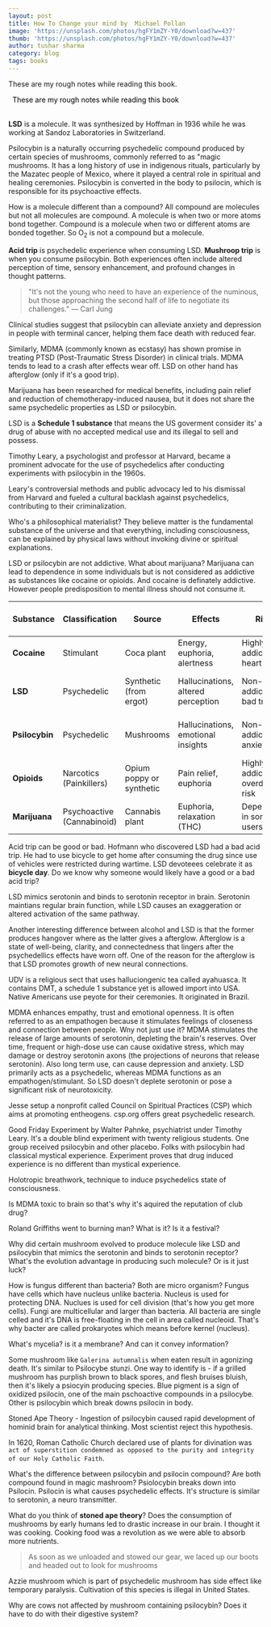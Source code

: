 ```yaml
---
layout: post
title: How To Change your mind by  Michael Pollan
image: 'https://unsplash.com/photos/hgFY1mZY-Y0/download?w=437'
thumb: 'https://unsplash.com/photos/hgFY1mZY-Y0/download?w=437'
author: tushar sharma
category: blog
tags: books
---
```


These are my rough notes while reading this book.<!-- truncate_here -->

<link rel="stylesheet" href="{{ root_url }}/css/books.css" />

<!-- disclaimer -->
<div style="margin: 0 auto" class="cl disclaimer">
<span style="color:black"> &nbsp;&nbsp;These are my rough notes while reading this book
</span> 
</div> <br>

**LSD** is a molecule. It was synthesized by Hoffman in 1936 while he was working at Sandoz Laboratories in Switzerland. 

Psilocybin is a naturally occurring psychedelic compound produced by certain species of mushrooms, commonly referred to as "magic mushrooms. It has a long history of use in indigenous rituals, particularly by the Mazatec people of Mexico, where it played a central role in spiritual and healing ceremonies. Psilocybin is converted in the body to psilocin, which is responsible for its psychoactive effects.


How is a molecule different than a compound? All compound are molecules but not all molecules are compound. A molecule is when two or more atoms bond together. Compound is a molecule when two or different atoms are bonded together. So O<sub>2</sub> is not a compound but a molecule.

**Acid trip** is psychedelic experience when consuming LSD. **Mushroop trip** is when you consume psilocybin. Both experiences often include altered perception of time, sensory enhancement, and profound changes in thought patterns. 

> "It's not the young who need to have an experience of the numinous, but those approaching the second half of life to negotiate its challenges." — Carl Jung

Clinical studies suggest that psilocybin can alleviate anxiety and depression in people with terminal cancer, helping them face death with reduced fear.

Similarly, MDMA (commonly known as ecstasy) has shown promise in treating PTSD (Post-Traumatic Stress Disorder) in clinical trials. MDMA tends to lead to a crash after effects wear off. LSD on other hand has afterglow (only if it's a good trip).

Marijuana has been researched for medical benefits, including pain relief and reduction of chemotherapy-induced nausea, but it does not share the same psychedelic properties as LSD or psilocybin.

LSD is a **Schedule 1 substance** that means the US goverment consider its' a drug of abuse with no accepted medical use and its illegal to sell and possess.

Timothy Leary, a psychologist and professor at Harvard, became a prominent advocate for the use of psychedelics after conducting experiments with psilocybin in the 1960s.

Leary's controversial methods and public advocacy led to his dismissal from Harvard and fueled a cultural backlash against psychedelics, contributing to their criminalization.

Who's a philosophical materialist? They believe matter is the fundamental substance of the universe and that everything, including consciousness, can be explained by physical laws without invoking divine or spiritual explanations.

LSD or psilocybin are not addictive. What about marijuana? Marijuana can lead to dependence in some individuals but is not considered as addictive as substances like cocaine or opioids. And cocaine is definately addictive. However people predisposition to mental illness should not consume it.

| Substance    | Classification         | Source                        | Effects                         | Risks                       | Medical Use                  | Legality                     | Duration of Effects | Method of Use             | Research Focus                  |
|--------------|------------------------|-------------------------------|---------------------------------|-----------------------------|-----------------------------|-----------------------------|--------------------|---------------------------|---------------------------------|
| **Cocaine**  | Stimulant              | Coca plant                    | Energy, euphoria, alertness     | Highly addictive, heart issues | Local anesthetic            | Illegal in most countries    | ~30 min to 1 hour  | Snorted, smoked, injected | Not under active research       |
| **LSD**      | Psychedelic            | Synthetic (from ergot)        | Hallucinations, altered perception | Non-addictive, bad trips   | Under research for mental health | Schedule I substance         | 8-12 hours         | Orally (blotter paper)    | Depression, anxiety, PTSD       |
| **Psilocybin** | Psychedelic           | Mushrooms                     | Hallucinations, emotional insights | Non-addictive, anxiety risks | Under research for mental health | Decriminalized in some areas | 4-6 hours          | Orally (mushrooms, tea)   | Depression, end-of-life care    |
| **Opioids**  | Narcotics (Painkillers)| Opium poppy or synthetic      | Pain relief, euphoria           | Highly addictive, overdose risk | Pain management             | Legal for medical use         | 4-6 hours          | Oral, injected, transdermal | Pain management, palliative care |
| **Marijuana**| Psychoactive (Cannabinoid)| Cannabis plant               | Euphoria, relaxation (THC)      | Dependency in some users     | Pain, nausea, anxiety relief | Legal in some regions         | 2-4 hours          | Smoked, orally (edibles)  | Epilepsy, anxiety, chronic pain |

Acid trip can be good or bad. Hofmann who discovered LSD had a bad acid trip. He had to use bicycle to get home after consuming the drug since use of vehicles were restricted during wartime. LSD devoteees celebrate it as **bicycle day**. Do we know why someone would likely have a good or a bad acid trip?

LSD mimics serotonin and binds to serotonin receptor in brain. Serotonin maintians regular brain function, while LSD causes an exaggeration or altered activation of the same pathway. 

Another interesting difference between alcohol and LSD is that the former produces hangover where as the latter gives a afterglow. Afterglow is a state of well-being, clarity, and connectedness that lingers after the psychedellics effects have worn off. One of the reason for the afterglow is that LSD promotes growth of new neural connections. 

UDV is a religious sect that uses halluciongenic tea called ayahuasca. It contains DMT, a schedule 1 substance yet is allowed import into USA. Native Americans use peyote for their ceremonies. It originated in Brazil.

MDMA enhances empathy, trust and emotional openness. It is often referred to as an empathogen because it stimulates feelings of closeness and connection between people. Wny not just use it? MDMA stimulates the release of large amounts of serotonin, depleting the brain's reserves. Over time, frequent or high-dose use can cause oxidative stress, which may damage or destroy serotonin axons (the projections of neurons that release serotonin). Also long term use, can cause depression and anxiety. LSD primarily acts as a psychedelic, whereas MDMA functions as an empathogen/stimulant. So LSD doesn't deplete serotonin or pose a significant risk of neurotoxicity.

Jesse setup a nonprofit called Council on Spiritual Practices (CSP) which aims at promoting entheogens. csp.org offers great psychedelic research.

Good Friday Experiment by Walter Pahnke, psychiatrist under Timothy Leary. It's a double blind experiment with twenty religious students. One group received psilocybin and other placebo. Folks with psilocybin had classical mystical experience. Experiment proves that drug induced experience is no different than mystical experience. 

Holotropic breathwork, technique to induce psychedelics state of consciousness. 

Is MDMA toxic to brain so that's why it's aquired the reputation of club drug? 

Roland Griffiths went to burning man? What is it? Is it a festival? 

Why did certain mushroom evolved to produce molecule like LSD and psilocybin that mimics the serotonin and binds to serotonin receptor? What's the evolution advantage in producing such molecule? Or is it just luck?

How is fungus different than bacteria? Both are micro organism? Fungus have cells which have nucleus unlike bacteria. Nucleus is used for protecting DNA. Nuclues is used for cell division (that's how you get more cells). Fungi are multicellular and larger than bacteria. All bacteria are single celled and it's DNA is free-floating in the cell in area called nucleoid. That's why bacter are called prokaryotes which means before kernel (nucleus).  

What's mycelia? is it a membrane? And can it convey information? 

Some mushroom like `Galerina autumnalis` when eaten result in agonizing death. It's similar to Psilocybe stunzi. One way to identify is - if a grilled mushroom has purplish brown to black spores, and flesh bruises bluish, then it's likely a psiocyin producing species. Blue pigment is a sign of oxidized psilocin, one of the main pschoactive compounds in a psilocybe. Other is psilocybin which break downs psilocin in body.

Stoned Ape Theory - Ingestion of psilocybin caused rapid development of hominid brain for analytical thinking. Most scientist reject this hypothesis.

In 1620, Roman Catholic Church declared use of plants for divination was `act of superstition condemned as opposed to the purity and integrity of our Holy Catholic Faith`.

What's the difference between psilocybin and psilocin compound? Are both compound found in magic mashroom? Psiolocybin breaks down into Psilocin. Psilocin is what causes psychedelic effects. It's structure is similar to serotonin, a neuro transmitter.

What do you think of **stoned ape theory**? Does the consumption of mushrooms by early humans led to drastic increase in our brain. I thought it was cooking. Cooking food was a revolution as we were able to absorb more nutrients.

> As soon as we unloaded and stowed our gear, we laced up our boots and headed out to look for mushrooms

Azzie mushroom which is part of psychedelic mushroom has side effect like temporary paralysis. Cultivation of this species is illegal in United States.

Why are cows not affected by mushroom containing psilocybin? Does it have to do with their digestive system?
